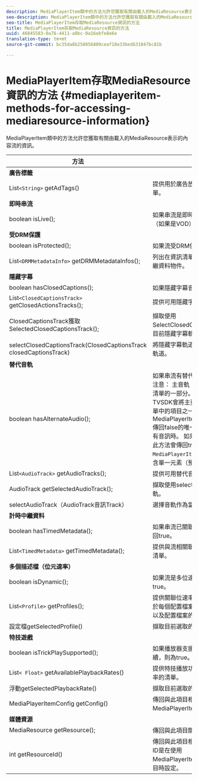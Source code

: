 ```yaml
---
description: MediaPlayerItem類中的方法允許您獲取有關由載入的MediaResource表示的內容流的資訊。
seo-description: MediaPlayerItem類中的方法允許您獲取有關由載入的MediaResource表示的內容流的資訊。
seo-title: MediaPlayerItem存取MediaResource資訊的方法
title: MediaPlayerItem存取MediaResource資訊的方法
uuid: 46845583-0a76-4411-a8bc-0a16ebfe8e6e
translation-type: tm+mt
source-git-commit: bc35da8b258056809ceaf18e33bed631047bc81b

---
```



# MediaPlayerItem存取MediaResource資訊的方法 {#mediaplayeritem-methods-for-accessing-mediaresource-information}

MediaPlayerItem類中的方法允許您獲取有關由載入的MediaResource表示的內容流的資訊。

| 方法 | 說明 |
|--- |--- |
| **廣告標籤** |  |
| List`<String>` getAdTags() | 提供用於廣告放置程式的廣告標籤清單。 |
| **即時串流** |  |
| boolean isLive(); | 如果串流是即時的，則為true;false（如果是VOD）。 |
| **受DRM保護** |  |
| boolean isProtected(); | 如果流受DRM保護，則為true。 |
| List`<DRMMetadataInfo>` getDRMMetadataInfos(); | 列出在資訊清單中發現的所有DRM中繼資料物件。 |
| **隱藏字幕** |  |
| boolean hasClosedCaptions(); | 如果隱藏字幕音軌可用，則為true。 |
| List`<ClosedCaptionsTrack>` getClosedActionsTracks(); | 提供可用隱藏字幕音軌的清單。 |
| ClosedCaptionsTrack獲取SelectedClosedCaptionsTrack(); | 擷取使用SelectClosedCaptionsTrack選取的目前隱藏字幕軌道。 |
| selectClosedCaptionsTrack(ClosedCaptionsTrack closedCaptionsTrack) | 將隱藏字幕軌道設定為當前隱藏字幕軌道。 |
| **替代音軌** |  |
| boolean hasAlternateAudio(); | 如果串流有替代的音軌，則為true。 注意： 主音軌（預設）也是替代音軌清單的一部分。  適用於Android的TVSDK會將主要音軌視為替代音軌清單中的項目之一。 因此，MediaPlayerItem.hasAlternateAudio傳回false的唯一情況是當串流完全沒有音訊時。 如果內容只有一個音軌，此方法會傳回true，並傳回 `MediaPlayerItem.getAudioTracks` 包含單一元素（預設音軌）的清單。 |
| List`<AudioTrack>` getAudioTracks(); | 提供可用替代音軌的清單。 |
| AudioTrack getSelectedAudioTrack(); | 擷取使用selectAudioTrack選取的音軌。 |
| selectAudioTrack（AudioTrack音訊Track） | 選擇音軌作為當前音軌。 |
| **計時中繼資料** |  |
| boolean hasTimedMetadata(); | 如果串流已關聯計時中繼資料，則返回true。 |
| List`<TimedMetadata>` getTimedMetadata(); | 提供與流相關聯的定時元資料對象的清單。 |
| **多個描述檔（位元速率）** |
| boolean isDynamic(); | 如果流是多位速率(MBR)流，則為true。 |
| List`<Profile>` getProfiles(); | 提供關聯位速率配置檔案的清單。 對於每個配置檔案，可以檢索其位速率以及配置檔案的高度和寬度。 |
| 設定檔getSelectedProfile() | 擷取目前選取的描述檔。 |
| **特技遊戲** |  |
| boolean isTrickPlaySupported(); | 如果播放器支援快速前進、倒轉和繼續，則為true。 |
| List`< Float>` getAvailablePlaybackRates() | 提供特技播放功能內容中可用播放速率的清單。 |
| 浮動getSelectedPlaybackRate() | 擷取目前選取的播放速率。 |
| MediaPlayerItemConfig getConfig() | 傳回與此項目相關聯的MediaPlayerItemConfig例項。 |
| **媒體資源** |  |
| MediaResource getResource(); | 傳回與此項目關聯的媒體資源。 |
| int getResourceId() | 傳回與此項目相關的媒體識別碼。 此ID是在使用MediaPlayerItemLoader.load載入項目時設定。 |